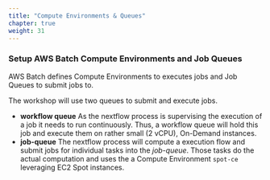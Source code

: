 ```yaml
---
title: "Compute Environments & Queues"
chapter: true
weight: 31
---
```


### Setup AWS Batch Compute Environments and Job Queues

<!-- [comment]: **needs some improvements** -->

AWS Batch defines Compute Environments to executes jobs and Job Queues to submit jobs to.

The workshop will use two queues to submit and execute jobs.

- **workflow queue** As the nextflow process is supervising the execution of a job it needs to run continuously. Thus, a workflow queue will hold this job and execute them on rather small (2 vCPU), On-Demand instances.
- **job-queue** The nextflow process will compute a execution flow and submit jobs for individual tasks into the *job-queue*. Those tasks do the actual computation and uses the a Compute Environment `spot-ce` leveraging EC2 Spot instances.
